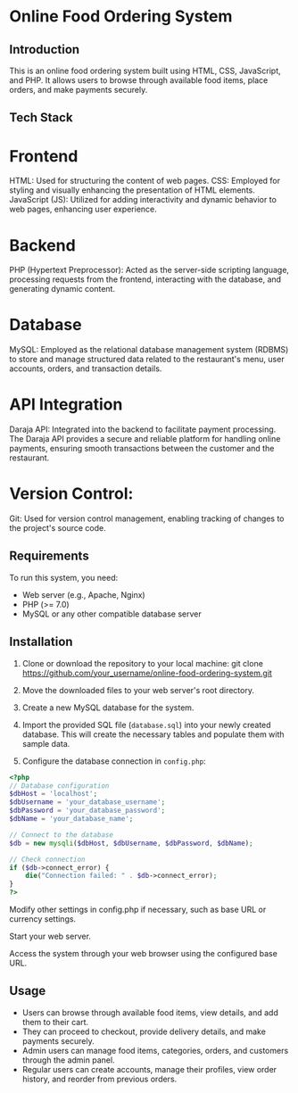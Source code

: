 # Online Food Ordering System

## Introduction

This is an online food ordering system built using HTML, CSS, JavaScript, and PHP. It allows users to browse through available food items, place orders, and make payments securely.

## Tech Stack

# Frontend

HTML: Used for structuring the content of web pages.
CSS: Employed for styling and visually enhancing the presentation of HTML elements.
JavaScript (JS): Utilized for adding interactivity and dynamic behavior to web pages, enhancing user experience.

# Backend

PHP (Hypertext Preprocessor): Acted as the server-side scripting language, processing requests from the frontend, interacting with the database, and generating dynamic content.

# Database

MySQL: Employed as the relational database management system (RDBMS) to store and manage structured data related to the restaurant's menu, user accounts, orders, and transaction details.

# API Integration

Daraja API: Integrated into the backend to facilitate payment processing. The Daraja API provides a secure and reliable platform for handling online payments, ensuring smooth transactions between the customer and the restaurant.

# Version Control:

Git: Used for version control management, enabling tracking of changes to the project's source code.

## Requirements

To run this system, you need:

- Web server (e.g., Apache, Nginx)
- PHP (>= 7.0)
- MySQL or any other compatible database server

## Installation

1. Clone or download the repository to your local machine:
   git clone https://github.com/your_username/online-food-ordering-system.git

2. Move the downloaded files to your web server's root directory.

3. Create a new MySQL database for the system.

4. Import the provided SQL file (`database.sql`) into your newly created database. This will create the necessary tables and populate them with sample data.

5. Configure the database connection in `config.php`:

```php
<?php
// Database configuration
$dbHost = 'localhost';
$dbUsername = 'your_database_username';
$dbPassword = 'your_database_password';
$dbName = 'your_database_name';

// Connect to the database
$db = new mysqli($dbHost, $dbUsername, $dbPassword, $dbName);

// Check connection
if ($db->connect_error) {
    die("Connection failed: " . $db->connect_error);
}
?>
```

Modify other settings in config.php if necessary, such as base URL or currency settings.

Start your web server.

Access the system through your web browser using the configured base URL.

## Usage

- Users can browse through available food items, view details, and add them to their cart.
- They can proceed to checkout, provide delivery details, and make payments securely.
- Admin users can manage food items, categories, orders, and customers through the admin panel.
- Regular users can create accounts, manage their profiles, view order history, and reorder from previous orders.
